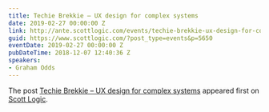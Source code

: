 ```yaml
---
title: Techie Brekkie – UX design for complex systems
date: 2019-02-27 00:00:00 Z
link: http://ante.scottlogic.com/events/techie-brekkie-ux-design-for-complex-systems/
guid: https://www.scottlogic.com/?post_type=events&p=5650
eventDate: 2019-02-27 00:00:00 Z
pubDateTime: 2018-12-07 12:40:36 Z
speakers:
- Graham Odds
---
```


<p>The post <a rel="nofollow" href="http://ante.scottlogic.com/events/techie-brekkie-ux-design-for-complex-systems/">Techie Brekkie &#8211; UX design for complex systems</a> appeared first on <a rel="nofollow" href="http://ante.scottlogic.com">Scott Logic</a>.</p>